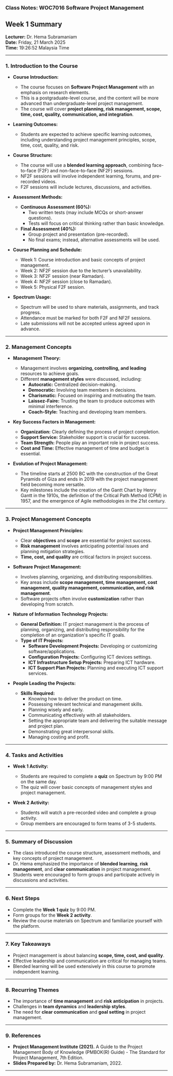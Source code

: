 ### Class Notes: WOC7016 Software Project Management  
## Week 1 Summary
**Lecturer:** Dr. Hema Subramaniam  
**Date:** Friday, 21 March 2025  
**Time:** 19:26:52 Malaysia Time  

---

### **1. Introduction to the Course**
- **Course Introduction:**  
  - The course focuses on **Software Project Management** with an emphasis on research elements.  
  - This is a postgraduate-level course, and the content will be more advanced than undergraduate-level project management.  
  - The course will cover **project planning, risk management, scope, time, cost, quality, communication, and integration**.  

- **Learning Outcomes:**  
  - Students are expected to achieve specific learning outcomes, including understanding project management principles, scope, time, cost, quality, and risk.  

- **Course Structure:**  
  - The course will use a **blended learning approach**, combining face-to-face (F2F) and non-face-to-face (NF2F) sessions.  
  - NF2F sessions will involve independent learning, forums, and pre-recorded videos.  
  - F2F sessions will include lectures, discussions, and activities.  

- **Assessment Methods:**  
  - **Continuous Assessment (60%):**  
    - Two written tests (may include MCQs or short-answer questions).  
    - Tests will focus on critical thinking rather than basic knowledge.  
  - **Final Assessment (40%):**  
    - Group project and presentation (pre-recorded).  
    - No final exams; instead, alternative assessments will be used.  

- **Course Planning and Schedule:**  
  - Week 1: Course introduction and basic concepts of project management.  
  - Week 2: NF2F session due to the lecturer’s unavailability.  
  - Week 3: NF2F session (near Ramadan).  
  - Week 4: NF2F session (close to Ramadan).  
  - Week 5: Physical F2F session.  

- **Spectrum Usage:**  
  - Spectrum will be used to share materials, assignments, and track progress.  
  - Attendance must be marked for both F2F and NF2F sessions.  
  - Late submissions will not be accepted unless agreed upon in advance.  

---

### **2. Management Concepts**
- **Management Theory:**  
  - Management involves **organizing, controlling, and leading** resources to achieve goals.  
  - Different **management styles** were discussed, including:  
    - **Autocratic:** Centralized decision-making.  
    - **Democratic:** Involving team members in decisions.  
    - **Charismatic:** Focused on inspiring and motivating the team.  
    - **Laissez-Faire:** Trusting the team to produce outcomes with minimal interference.  
    - **Coach-Style:** Teaching and developing team members.  

- **Key Success Factors in Management:**  
  - **Organization:** Clearly defining the process of project completion.  
  - **Support Service:** Stakeholder support is crucial for success.  
  - **Team Strength:** People play an important role in project success.  
  - **Cost and Time:** Effective management of time and budget is essential.  

- **Evolution of Project Management:**  
  - The timeline starts at 2500 BC with the construction of the Great Pyramids of Giza and ends in 2019 with the project management field becoming more versatile.  
  - Key milestones include the creation of the Gantt Chart by Henry Gantt in the 1910s, the definition of the Critical Path Method (CPM) in 1957, and the emergence of Agile methodologies in the 21st century.  

---

### **3. Project Management Concepts**
- **Project Management Principles:**  
  - Clear **objectives** and **scope** are essential for project success.  
  - **Risk management** involves anticipating potential issues and planning mitigation strategies.  
  - **Time, cost, and quality** are critical factors in project success.  

- **Software Project Management:**  
  - Involves planning, organizing, and distributing responsibilities.  
  - Key areas include **scope management, time management, cost management, quality management, communication, and risk management**.  
  - Software projects often involve **customization** rather than developing from scratch.  

- **Nature of Information Technology Projects:**  
  - **General Definition:** IT project management is the process of planning, organizing, and distributing responsibility for the completion of an organization's specific IT goals.  
  - **Type of IT Projects:**  
    - **Software Development Projects:** Developing or customizing software/applications.  
    - **Configuration Projects:** Configuring ICT devices settings.  
    - **ICT Infrastructure Setup Projects:** Preparing ICT hardware.  
    - **ICT Support Plan Projects:** Planning and executing ICT support services.  

- **People Leading the Projects:**  
  - **Skills Required:**  
    - Knowing how to deliver the product on time.  
    - Possessing relevant technical and management skills.  
    - Planning wisely and early.  
    - Communicating effectively with all stakeholders.  
    - Setting the appropriate team and delivering the suitable message and project plan.  
    - Demonstrating great interpersonal skills.  
    - Managing costing and profit.  

---

### **4. Tasks and Activities**
- **Week 1 Activity:**  
  - Students are required to complete a **quiz** on Spectrum by 9:00 PM on the same day.  
  - The quiz will cover basic concepts of management styles and project management.  

- **Week 2 Activity:**  
  - Students will watch a pre-recorded video and complete a group activity.  
  - Group members are encouraged to form teams of 3-5 students.  

---

### **5. Summary of Discussion**
- The class introduced the course structure, assessment methods, and key concepts of project management.  
- Dr. Hema emphasized the importance of **blended learning**, **risk management**, and **clear communication** in project management.  
- Students were encouraged to form groups and participate actively in discussions and activities.  

---

### **6. Next Steps**
- Complete the **Week 1 quiz** by 9:00 PM.  
- Form groups for the **Week 2 activity**.  
- Review the course materials on Spectrum and familiarize yourself with the platform.  

---

### **7. Key Takeaways**
- Project management is about balancing **scope, time, cost, and quality**.  
- Effective leadership and communication are critical for managing teams.  
- Blended learning will be used extensively in this course to promote independent learning.  

---

### **8. Recurring Themes**
- The importance of **time management** and **risk anticipation** in projects.  
- Challenges in **team dynamics** and **leadership styles**.  
- The need for **clear communication** and **goal setting** in project management.  

---

### **9. References**
- **Project Management Institute (2021).** A Guide to the Project Management Body of Knowledge (PMBOK(R) Guide) - The Standard for Project Management, 7th Edition.  
- **Slides Prepared by:** Dr. Hema Subramaniam, 2022.  

---